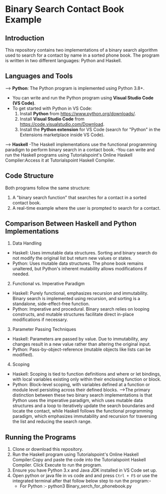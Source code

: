 # Binary Search Contact Book Example

## Introduction
This repository contains two implementations of a binary search algorithm used to search for a contact by name in a sorted phone book. The program is written in two different languages: Python and Haskell.

## Languages and Tools
--> **Python**: The Python program is implemented using Python 3.8+.
  - You can write and run the Python program using **Visual Studio Code (VS Code)**.
  - To get started with Python in VS Code:
    1. Install **Python** from https://www.python.org/downloads/.
    2. Install **Visual Studio Code** from https://code.visualstudio.com/Download.
    3. Install the **Python extension** for VS Code (search for "Python" in the Extensions marketplace inside VS Code).
  
--> **Haskell**
   -The Haskell implementations use the functional programming paradigm to perform binary search in a contact book.
   -You can write and run the Haskell programs using Tutorialspoint's Online Haskell Compiler:Access it at Tutorialspoint Haskell Compiler.

	
## Code Structure
Both programs follow the same structure:
1. A "binary search function" that searches for a contact in a sorted contact book.
2. A real-time example where the user is prompted to search for a contact.

## Comparison Between Haskell and Python Implementations
1. Data Handling
- Haskell: Uses immutable data structures. Sorting and binary search do not modify the original list but return new values or states.
- Python: Uses mutable data structures. The phone book remains unaltered, but Python's inherent mutability allows modifications if needed.
2. Functional vs. Imperative Paradigm
- Haskell: Purely functional, emphasizes recursion and immutability. Binary search is implemented using recursion, and sorting is a standalone, side-effect-free function.
- Python: Imperative and procedural. Binary search relies on looping constructs, and mutable structures facilitate direct in-place modifications if necessary.
3. Parameter Passing Techniques
- Haskell: Parameters are passed by value. Due to immutability, any changes result in a new value rather than altering the original input.
- Python: Pass-by-object-reference (mutable objects like lists can be modified).
4. Scoping
- Haskell: Scoping is tied to function definitions and where or let bindings, with local variables existing only within their enclosing function or block.
- Python: Block-level scoping, with variables defined at a function or module level persisting across their defined blocks.
-->The primary distinction between these two binary search implementations is that Python uses the imperative paradigm, which uses mutable data structures and a loop to iteratively update the search boundaries and locate the contact, while Haskell follows the functional programming paradigm, which emphasizes immutability and recursion for traversing the list and reducing the search range.
  
## Running the Programs
1. Clone or download this repository.
2. Run the Haskell program using Tutorialspoint's Online Haskell Compiler:Copy and paste the code into the Tutorialspoint Haskell Compiler.
Click Execute to run the program.
3. Ensure you have Python 3.x and Java JDK installed in VS Code set up.
4. Open python or java file in vs code and and press `Ctrl + F5` or use the integrated terminal after that follow below step to run the program:-
   	- For Python :- python3 Binary_serch_for_phonebook.py
